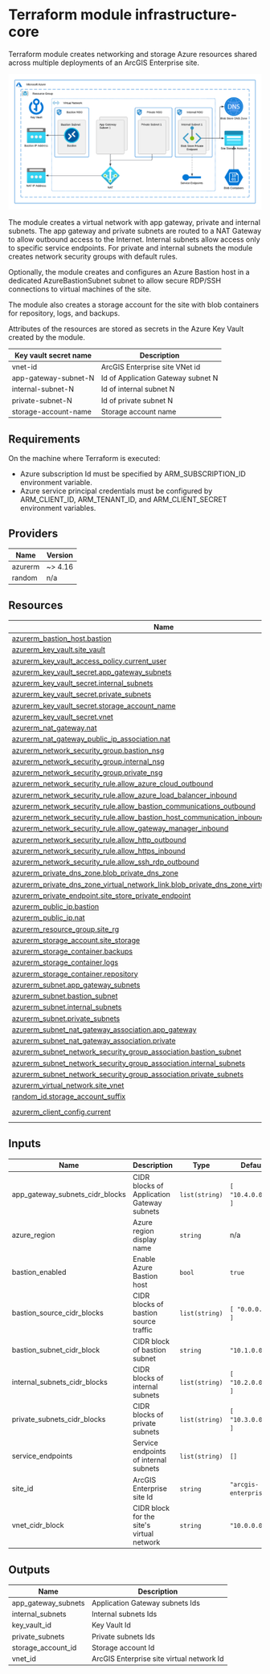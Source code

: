 <!-- BEGIN_TF_DOCS -->
# Terraform module infrastructure-core

Terraform module creates networking and storage Azure resources shared across
multiple deployments of an ArcGIS Enterprise site.

![Core Infrastructure Resources](infrastructure-core.png "Core Infrastructure Resources")

The module creates a virtual network with app gateway, private and internal subnets.
The app gateway and private subnets are routed to a NAT Gateway to allow outbound access to the Internet.
Internal subnets allow access only to specific service endpoints.
For private and internal subnets the module creates network security groups with default rules.

Optionally, the module creates and configures an Azure Bastion host in a dedicated
AzureBastionSubnet subnet to allow secure RDP/SSH connections to virtual machines of the site.

The module also creates a storage account for the site with blob containers
for repository, logs, and backups.

Attributes of the resources are stored as secrets in the Azure Key Vault created by the module.

| Key vault secret name | Description |
| --- | --- |
| vnet-id | ArcGIS Enterprise site VNet id |
| app-gateway-subnet-N | Id of Application Gateway subnet N |
| internal-subnet-N | Id of internal subnet N |
| private-subnet-N | Id of private subnet N |
| storage-account-name | Storage account name |

## Requirements

 On the machine where Terraform is executed:

* Azure subscription Id must be specified by ARM_SUBSCRIPTION_ID environment variable.
* Azure service principal credentials must be configured by ARM_CLIENT_ID, ARM_TENANT_ID, and ARM_CLIENT_SECRET environment variables.

## Providers

| Name | Version |
|------|---------|
| azurerm | ~> 4.16 |
| random | n/a |

## Resources

| Name | Type |
|------|------|
| [azurerm_bastion_host.bastion](https://registry.terraform.io/providers/hashicorp/azurerm/latest/docs/resources/bastion_host) | resource |
| [azurerm_key_vault.site_vault](https://registry.terraform.io/providers/hashicorp/azurerm/latest/docs/resources/key_vault) | resource |
| [azurerm_key_vault_access_policy.current_user](https://registry.terraform.io/providers/hashicorp/azurerm/latest/docs/resources/key_vault_access_policy) | resource |
| [azurerm_key_vault_secret.app_gateway_subnets](https://registry.terraform.io/providers/hashicorp/azurerm/latest/docs/resources/key_vault_secret) | resource |
| [azurerm_key_vault_secret.internal_subnets](https://registry.terraform.io/providers/hashicorp/azurerm/latest/docs/resources/key_vault_secret) | resource |
| [azurerm_key_vault_secret.private_subnets](https://registry.terraform.io/providers/hashicorp/azurerm/latest/docs/resources/key_vault_secret) | resource |
| [azurerm_key_vault_secret.storage_account_name](https://registry.terraform.io/providers/hashicorp/azurerm/latest/docs/resources/key_vault_secret) | resource |
| [azurerm_key_vault_secret.vnet](https://registry.terraform.io/providers/hashicorp/azurerm/latest/docs/resources/key_vault_secret) | resource |
| [azurerm_nat_gateway.nat](https://registry.terraform.io/providers/hashicorp/azurerm/latest/docs/resources/nat_gateway) | resource |
| [azurerm_nat_gateway_public_ip_association.nat](https://registry.terraform.io/providers/hashicorp/azurerm/latest/docs/resources/nat_gateway_public_ip_association) | resource |
| [azurerm_network_security_group.bastion_nsg](https://registry.terraform.io/providers/hashicorp/azurerm/latest/docs/resources/network_security_group) | resource |
| [azurerm_network_security_group.internal_nsg](https://registry.terraform.io/providers/hashicorp/azurerm/latest/docs/resources/network_security_group) | resource |
| [azurerm_network_security_group.private_nsg](https://registry.terraform.io/providers/hashicorp/azurerm/latest/docs/resources/network_security_group) | resource |
| [azurerm_network_security_rule.allow_azure_cloud_outbound](https://registry.terraform.io/providers/hashicorp/azurerm/latest/docs/resources/network_security_rule) | resource |
| [azurerm_network_security_rule.allow_azure_load_balancer_inbound](https://registry.terraform.io/providers/hashicorp/azurerm/latest/docs/resources/network_security_rule) | resource |
| [azurerm_network_security_rule.allow_bastion_communications_outbound](https://registry.terraform.io/providers/hashicorp/azurerm/latest/docs/resources/network_security_rule) | resource |
| [azurerm_network_security_rule.allow_bastion_host_communication_inbound](https://registry.terraform.io/providers/hashicorp/azurerm/latest/docs/resources/network_security_rule) | resource |
| [azurerm_network_security_rule.allow_gateway_manager_inbound](https://registry.terraform.io/providers/hashicorp/azurerm/latest/docs/resources/network_security_rule) | resource |
| [azurerm_network_security_rule.allow_http_outbound](https://registry.terraform.io/providers/hashicorp/azurerm/latest/docs/resources/network_security_rule) | resource |
| [azurerm_network_security_rule.allow_https_inbound](https://registry.terraform.io/providers/hashicorp/azurerm/latest/docs/resources/network_security_rule) | resource |
| [azurerm_network_security_rule.allow_ssh_rdp_outbound](https://registry.terraform.io/providers/hashicorp/azurerm/latest/docs/resources/network_security_rule) | resource |
| [azurerm_private_dns_zone.blob_private_dns_zone](https://registry.terraform.io/providers/hashicorp/azurerm/latest/docs/resources/private_dns_zone) | resource |
| [azurerm_private_dns_zone_virtual_network_link.blob_private_dns_zone_virtual_network_link](https://registry.terraform.io/providers/hashicorp/azurerm/latest/docs/resources/private_dns_zone_virtual_network_link) | resource |
| [azurerm_private_endpoint.site_store_private_endpoint](https://registry.terraform.io/providers/hashicorp/azurerm/latest/docs/resources/private_endpoint) | resource |
| [azurerm_public_ip.bastion](https://registry.terraform.io/providers/hashicorp/azurerm/latest/docs/resources/public_ip) | resource |
| [azurerm_public_ip.nat](https://registry.terraform.io/providers/hashicorp/azurerm/latest/docs/resources/public_ip) | resource |
| [azurerm_resource_group.site_rg](https://registry.terraform.io/providers/hashicorp/azurerm/latest/docs/resources/resource_group) | resource |
| [azurerm_storage_account.site_storage](https://registry.terraform.io/providers/hashicorp/azurerm/latest/docs/resources/storage_account) | resource |
| [azurerm_storage_container.backups](https://registry.terraform.io/providers/hashicorp/azurerm/latest/docs/resources/storage_container) | resource |
| [azurerm_storage_container.logs](https://registry.terraform.io/providers/hashicorp/azurerm/latest/docs/resources/storage_container) | resource |
| [azurerm_storage_container.repository](https://registry.terraform.io/providers/hashicorp/azurerm/latest/docs/resources/storage_container) | resource |
| [azurerm_subnet.app_gateway_subnets](https://registry.terraform.io/providers/hashicorp/azurerm/latest/docs/resources/subnet) | resource |
| [azurerm_subnet.bastion_subnet](https://registry.terraform.io/providers/hashicorp/azurerm/latest/docs/resources/subnet) | resource |
| [azurerm_subnet.internal_subnets](https://registry.terraform.io/providers/hashicorp/azurerm/latest/docs/resources/subnet) | resource |
| [azurerm_subnet.private_subnets](https://registry.terraform.io/providers/hashicorp/azurerm/latest/docs/resources/subnet) | resource |
| [azurerm_subnet_nat_gateway_association.app_gateway](https://registry.terraform.io/providers/hashicorp/azurerm/latest/docs/resources/subnet_nat_gateway_association) | resource |
| [azurerm_subnet_nat_gateway_association.private](https://registry.terraform.io/providers/hashicorp/azurerm/latest/docs/resources/subnet_nat_gateway_association) | resource |
| [azurerm_subnet_network_security_group_association.bastion_subnet](https://registry.terraform.io/providers/hashicorp/azurerm/latest/docs/resources/subnet_network_security_group_association) | resource |
| [azurerm_subnet_network_security_group_association.internal_subnets](https://registry.terraform.io/providers/hashicorp/azurerm/latest/docs/resources/subnet_network_security_group_association) | resource |
| [azurerm_subnet_network_security_group_association.private_subnets](https://registry.terraform.io/providers/hashicorp/azurerm/latest/docs/resources/subnet_network_security_group_association) | resource |
| [azurerm_virtual_network.site_vnet](https://registry.terraform.io/providers/hashicorp/azurerm/latest/docs/resources/virtual_network) | resource |
| [random_id.storage_account_suffix](https://registry.terraform.io/providers/hashicorp/random/latest/docs/resources/id) | resource |
| [azurerm_client_config.current](https://registry.terraform.io/providers/hashicorp/azurerm/latest/docs/data-sources/client_config) | data source |

## Inputs

| Name | Description | Type | Default | Required |
|------|-------------|------|---------|:--------:|
| app_gateway_subnets_cidr_blocks | CIDR blocks of Application Gateway subnets | `list(string)` | ```[ "10.4.0.0/16" ]``` | no |
| azure_region | Azure region display name | `string` | n/a | yes |
| bastion_enabled | Enable Azure Bastion host | `bool` | `true` | no |
| bastion_source_cidr_blocks | CIDR blocks of bastion source traffic | `list(string)` | ```[ "0.0.0.0/0" ]``` | no |
| bastion_subnet_cidr_block | CIDR block of bastion subnet | `string` | `"10.1.0.0/24"` | no |
| internal_subnets_cidr_blocks | CIDR blocks of internal subnets | `list(string)` | ```[ "10.2.0.0/16" ]``` | no |
| private_subnets_cidr_blocks | CIDR blocks of private subnets | `list(string)` | ```[ "10.3.0.0/16" ]``` | no |
| service_endpoints | Service endpoints of internal subnets | `list(string)` | `[]` | no |
| site_id | ArcGIS Enterprise site Id | `string` | `"arcgis-enterprise"` | no |
| vnet_cidr_block | CIDR block for the site's virtual network | `string` | `"10.0.0.0/8"` | no |

## Outputs

| Name | Description |
|------|-------------|
| app_gateway_subnets | Application Gateway subnets Ids |
| internal_subnets | Internal subnets Ids |
| key_vault_id | Key Vault Id |
| private_subnets | Private subnets Ids |
| storage_account_id | Storage account Id |
| vnet_id | ArcGIS Enterprise site virtual network Id |
<!-- END_TF_DOCS -->